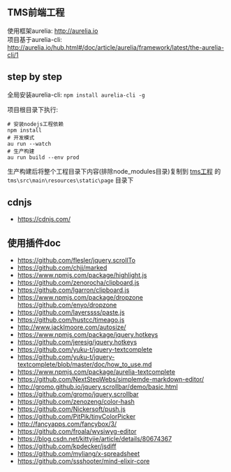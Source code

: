 ## TMS前端工程
使用框架aurelia: http://aurelia.io  
项目基于aurelia-cli: http://aurelia.io/hub.html#/doc/article/aurelia/framework/latest/the-aurelia-cli/1

## step by step
全局安装aurelia-cli: `npm install aurelia-cli -g`

项目根目录下执行:
```
# 安装nodejs工程依赖
npm install
# 开发模式
au run --watch
# 生产构建 
au run build --env prod
```

生产构建后将整个工程目录下内容(排除node_modules目录)复制到 [tms工程](https://github.com/xiweicheng/tms) 的 `tms\src\main\resources\static\page` 目录下 


## cdnjs
- https://cdnjs.com/


## 使用插件doc
- https://github.com/flesler/jquery.scrollTo  
- https://github.com/chjj/marked  
- https://www.npmjs.com/package/highlight.js  
- https://github.com/zenorocha/clipboard.js  
- https://github.com/lgarron/clipboard.js  
- https://www.npmjs.com/package/dropzone https://github.com/enyo/dropzone  
- https://github.com/layerssss/paste.js  
- https://github.com/hustcc/timeago.js  
- http://www.jacklmoore.com/autosize/  
- https://www.npmjs.com/package/jquery.hotkeys  
- https://github.com/jeresig/jquery.hotkeys  
- https://github.com/yuku-t/jquery-textcomplete  
- https://github.com/yuku-t/jquery-textcomplete/blob/master/doc/how_to_use.md  
- https://www.npmjs.com/package/aurelia-textcomplete  
- https://github.com/NextStepWebs/simplemde-markdown-editor/  
- http://gromo.github.io/jquery.scrollbar/demo/basic.html  
- https://github.com/gromo/jquery.scrollbar  
- https://github.com/zenozeng/color-hash  
- https://github.com/Nickersoft/push.js  
- https://github.com/PitPik/tinyColorPicker  
- http://fancyapps.com/fancybox/3/  
- https://github.com/froala/wysiwyg-editor  
- https://blog.csdn.net/kittyjie/article/details/80674367  
- https://github.com/kpdecker/jsdiff  
- https://github.com/myliang/x-spreadsheet  
- https://github.com/ssshooter/mind-elixir-core  